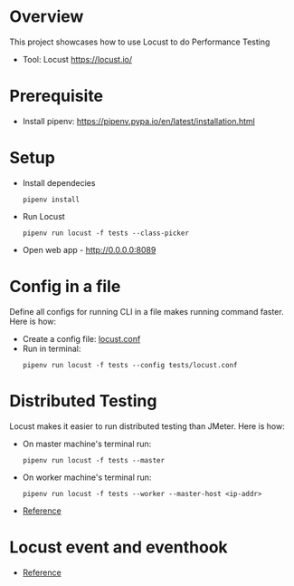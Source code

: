 # Overview
This project showcases how to use Locust to do Performance Testing
- Tool: Locust https://locust.io/

# Prerequisite
- Install pipenv: https://pipenv.pypa.io/en/latest/installation.html

# Setup
- Install dependecies
    ```
    pipenv install
    ```
- Run Locust
    ```
    pipenv run locust -f tests --class-picker
    ```

- Open web app - http://0.0.0.0:8089

# Config in a file
Define all configs for running CLI in a file makes running command faster. Here is how:
- Create a config file: [locust.conf](tests/locust.conf)
- Run in terminal:
    ```
    pipenv run locust -f tests --config tests/locust.conf
    ```

# Distributed Testing
Locust makes it easier to run distributed testing than JMeter. Here is how:
- On master machine's terminal run:
    ```
    pipenv run locust -f tests --master
    ```

- On worker machine's terminal run:
    ```
    pipenv run locust -f tests --worker --master-host <ip-addr>
    ```

- [Reference](https://docs.locust.io/en/stable/running-distributed.html#)


# Locust event and eventhook
- [Reference](https://docs.locust.io/en/stable/writing-a-locustfile.html#events)